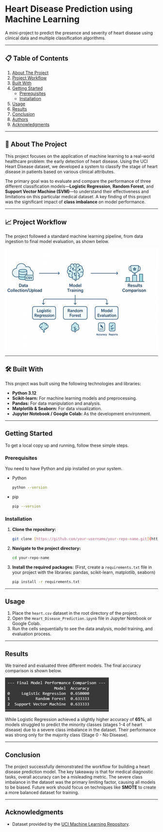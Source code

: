 # Heart Disease Prediction using Machine Learning

A mini-project to predict the presence and severity of heart disease using clinical data and multiple classification algorithms.

---

## 📋 Table of Contents
1. [About The Project](#about-the-project)
2. [Project Workflow](#project-workflow)
3. [Built With](#built-with)
4. [Getting Started](#getting-started)
   - [Prerequisites](#prerequisites)
   - [Installation](#installation)
5. [Usage](#usage)
6. [Results](#results)
7. [Conclusion](#conclusion)
8. [Authors](#authors)
9. [Acknowledgments](#acknowledgments)

---

## 📖 About The Project

This project focuses on the application of machine learning to a real-world healthcare problem: the early detection of heart disease. Using the UCI Heart Disease dataset, we developed a system to classify the stage of heart disease in patients based on various clinical attributes.

The primary goal was to evaluate and compare the performance of three different classification models—**Logistic Regression**, **Random Forest**, and **Support Vector Machine (SVM)**—to understand their effectiveness and limitations on this particular medical dataset. A key finding of this project was the significant impact of **class imbalance** on model performance.

---

## 📈 Project Workflow

The project followed a standard machine learning pipeline, from data ingestion to final model evaluation, as shown below.

![Project Workflow](blockdiagram.png)

---

## 🛠️ Built With

This project was built using the following technologies and libraries:

* **Python 3.12**
* **Scikit-learn:** For machine learning models and preprocessing.
* **Pandas:** For data manipulation and analysis.
* **Matplotlib & Seaborn:** For data visualization.
* **Jupyter Notebook / Google Colab:** As the development environment.

---

##  Getting Started

To get a local copy up and running, follow these simple steps.

### Prerequisites

You need to have Python and pip installed on your system.

* Python
    ```sh
    python --version
    ```
* pip
    ```sh
    pip --version
    ```

### Installation

1.  **Clone the repository:**
    ```sh
    git clone [https://github.com/your-username/your-repo-name.git](https://github.com/your-username/your-repo-name.git)
    ```
2.  **Navigate to the project directory:**
    ```sh
    cd your-repo-name
    ```
3.  **Install the required packages:**
    (First, create a `requirements.txt` file in your project with the libraries: pandas, scikit-learn, matplotlib, seaborn)
    ```sh
    pip install -r requirements.txt
    ```

---

##  Usage

1.  Place the `heart.csv` dataset in the root directory of the project.
2.  Open the `Heart_Disease_Prediction.ipynb` file in Jupyter Notebook or Google Colab.
3.  Run the cells sequentially to see the data analysis, model training, and evaluation process.

---

##  Results

We trained and evaluated three different models. The final accuracy comparison is shown below.

![Model Comparison](07_model_comparison.png)

While Logistic Regression achieved a slightly higher accuracy of **65%**, all models struggled to predict the minority classes (stages 1-4 of heart disease) due to a severe class imbalance in the dataset. Their performance was strong only for the majority class (Stage 0 - No Disease).

---

##  Conclusion

The project successfully demonstrated the workflow for building a heart disease prediction model. The key takeaway is that for medical diagnostic tasks, overall accuracy can be a misleading metric. The severe class imbalance in the dataset was the primary limiting factor, causing all models to be biased. Future work should focus on techniques like **SMOTE** to create a more balanced dataset for training.

---


##  Acknowledgments

* Dataset provided by the [UCI Machine Learning Repository](https://archive.ics.uci.edu/ml/datasets/heart+Disease).
  
